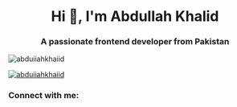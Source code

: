 <h1 align="center">Hi 👋, I'm Abdullah Khalid</h1>
<h3 align="center">A passionate frontend developer from Pakistan</h3>

<p align="left"> <img src="https://komarev.com/ghpvc/?username=abduiiahkhaiid&label=Profile%20views&color=0e75b6&style=flat" alt="abduiiahkhaiid" /> </p>

<p align="left"> <a href="https://github.com/ryo-ma/github-profile-trophy"><img src="https://github-profile-trophy.vercel.app/?username=abduiiahkhaiid" alt="abduiiahkhaiid" /></a> </p>

<h3 align="left">Connect with me:</h3>
<p align="left">
</p>
<!--
**abduIIahKhaIid/abduIIahKhaIid** is a ✨ _special_ ✨ repository because its `README.md` (this file) appears on your GitHub profile.

Here are some ideas to get you started:

- 🔭 I’m currently working on ...
- 🌱 I’m currently learning ...
- 👯 I’m looking to collaborate on ...
- 🤔 I’m looking for help with ...
- 💬 Ask me about ...
- 📫 How to reach me: ...
- 😄 Pronouns: ...
- ⚡ Fun fact: ...
-->
